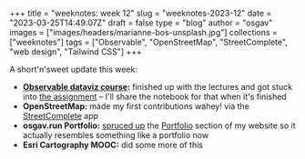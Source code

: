 
+++
title = "weeknotes: week 12"
slug = "weeknotes-2023-12"
date = "2023-03-25T14:49:07Z"
draft = false
type = "blog"
author = "osgav"
images = ["images/headers/marianne-bos-unsplash.jpg"]
collections = ["weeknotes"]
tags = ["Observable", "OpenStreetMap", "StreetComplete", "web design",  "Tailwind CSS"]
+++

A short'n'sweet update this week:

<!--more-->

- **[Observable dataviz course](https://observablehq.com/@observablehq/datavizcourse):** finished up with the lectures and got stuck into [the assignment](https://observablehq.com/@observablehq/data-vis-course-assignment?collection=@observablehq/data-vis-course) – I'll share the notebook for that when it's finished
- **OpenStreetMap:** made my first contributions wahey! via the [StreetComplete](http://streetcomplete.app/) app
- **osgav.run Portfolio:** [spruced up](https://github.com/osgav/osgav-blog/commit/afb03d2303d499bf8bbe46448b1ec86a4f0c24a8) the [Portfolio](/portfolio.html) section of my website so it actually resembles something like a portfolio now
- **Esri Cartography MOOC:** did some more of this
